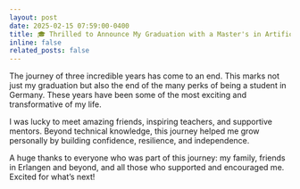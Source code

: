 ```yaml
---
layout: post
date: 2025-02-15 07:59:00-0400
title: 🎓 Thrilled to Announce My Graduation with a Master's in Artificial Intelligence! 🤖🚀
inline: false
related_posts: false
---
```


The journey of three incredible years has come to an end. This marks not just my graduation but also the end of the many perks of being a student in Germany. These years have been some of the most exciting and transformative of my life.  

I was lucky to meet amazing friends, inspiring teachers, and supportive mentors. Beyond technical knowledge, this journey helped me grow personally by building confidence, resilience, and independence.  

<!-- Unlike many others, my time as a student was smooth and enjoyable, except for the final months when I had to navigate the PhD application process. That phase was tough, but every challenge was a learning experience.   -->

A huge thanks to everyone who was part of this journey: my family, friends in Erlangen and beyond, and all those who supported and encouraged me. Excited for what’s next!  
